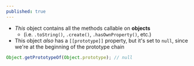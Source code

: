 ```yaml
---
published: true
---
```

- _This_ object contains all the methods callable on **objects**
	- (i.e. `.toString()`, `.create()`, `.hasOwnProperty()`, etc.)
- This object _also_ has a `[[prototype]]` property, but it's set to `null`, since we're at the beginning of the prototype chain

```js
Object.getPrototypeOf(Object.prototype); // null  
```
